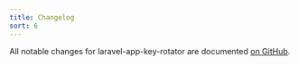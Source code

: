 ```yaml
---
title: Changelog
sort: 6
---
```


All notable changes for laravel-app-key-rotator are documented [on GitHub](https://github.com/rawilk/laravel-app-key-rotator/blob/main/CHANGELOG.md).
